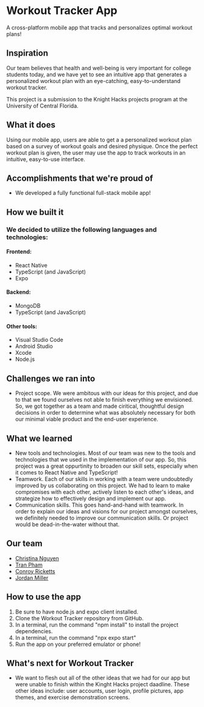 # Workout Tracker App
A cross-platform mobile app that tracks and personalizes optimal workout plans!

## Inspiration
Our team believes that health and well-being is very important for college students today, and we have yet to see an intuitive app that generates a personalized workout plan with an eye-catching, easy-to-understand workout tracker.

This project is a submission to the Knight Hacks projects program at the University of Central Florida.

## What it does
Using our mobile app, users are able to get a a personalized workout plan based on a survey of workout goals and desired physique. Once the perfect workout plan is given, the user may use the app to track workouts in an intuitive, easy-to-use interface.

## Accomplishments that we're proud of
- We developed a fully functional full-stack mobile app!

## How we built it
### We decided to utilize the following languages and technologies:
#### Frontend:
- React Native
- TypeScript (and JavaScript)
- Expo

#### Backend:
- MongoDB
- TypeScript (and JavaScript)

#### Other tools:
- Visual Studio Code
- Android Studio
- Xcode
- Node.js

## Challenges we ran into
- Project scope. We were ambitous with our ideas for this project, and due to that we found ourselves not able to finish everything we envisioned. So, we got together as a team and made ciritical, thoughtful design decisions in order to determine what was absolutely necessary for both our minimal viable product and the end-user experience.

## What we learned
- New tools and technologies. Most of our team was new to the tools and technologies that we used in the implementation of our app. So, this project was a great oppurtinity to broaden our skill sets, especially when it comes to React Native and TypeScript!
- Teamwork. Each of our skills in working with a team were undoubtedly improved by us collaborating on this project. We had to learn to make compromises with each other, actively listen to each other's ideas, and strategize how to effectively design and implement our app.
- Communication skills. This goes hand-and-hand with teamwork. In order to explain our ideas and visions for our project amongst ourselves, we definitely needed to improve our communication skills. Or project would be dead-in-the-water without that.

## Our team
- [Christina Nguyen](https://www.linkedin.com/in/christinanguyen8711/)
- [Tran Pham](https://www.linkedin.com/in/tranpham9/)
- [Conroy Ricketts](https://www.linkedin.com/in/conroy-ricketts/)
- [Jordan Miller](https://www.linkedin.com/in/jordan-miller-3a6061264/)

## How to use the app
1. Be sure to have node.js and expo client installed.
2. Clone the Workout Tracker repository from GitHub.
3. In a terminal, run the command "npm install" to install the project dependencies.
4. In a terminal, run the command "npx expo start"
5. Run the app on your preferred emulator or phone!

## What's next for Workout Tracker
- We want to flesh out all of the other ideas that we had for our app but were unable to finish within the Kinght Hacks project daadline. These other ideas include: user accounts, user login, profile pictures, app themes, and exercise demonstration screens.
